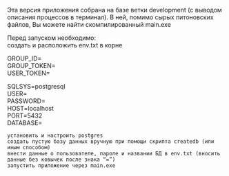 Эта версия приложения собрана на базе ветки development (с выводом описания процессов в терминал).
В ней, помимо сырых питоновских файлов, Вы можете найти скомпилированный main.exe

Перед запуском необходимо:  
    создать и расположить env.txt в корне
    
GROUP_ID=  
GROUP_TOKEN=  
USER_TOKEN=  
  
SQLSYS=postgresql  
USER=  
PASSWORD=  
HOST=localhost  
PORT=5432  
DATABASE=  

    установить и настроить postgres
    создать пустую базу данных вручную при помощи скрипта createdb (или иным способом)
    внести данные о пользователе, пароле и названии БД в env.txt (вносить данные без ковычек после знака “=”)
    запустить приложение через main.exe
